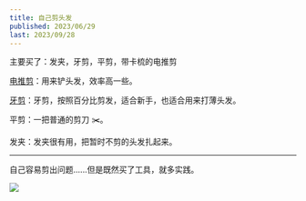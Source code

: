 ```yaml
---
title: 自己剪头发
published: 2023/06/29
last: 2023/09/28
---
```


主要买了：发夹，牙剪，平剪，带卡梳的电推剪

[电推剪](https://baike.baidu.com/item/%E7%94%B5%E6%8E%A8%E5%89%AA/10315411)：用来铲头发，效率高一些。

[牙剪](https://baike.baidu.com/item/%E7%89%99%E5%89%AA?fromModule=lemma_search-box)：牙剪，按照百分比剪发，适合新手，也适合用来打薄头发。

平剪：一把普通的剪刀 ✂️。

发夹：发夹很有用，把暂时不剪的头发扎起来。

***

自己容易剪出问题......但是既然买了工具，就多实践。

![](/imgs/2023/self-haircut/1.jpg)